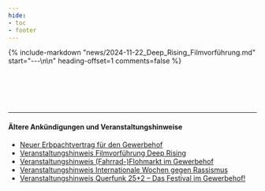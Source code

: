 ```yaml
---
hide:
- toc
- footer
---
```


{% include-markdown "news/2024-11-22_Deep_Rising_Filmvorführung.md" start="---\n\n" heading-offset=1 comments=false %}

<br>

<br>

<br>

<br>

---

#### Ältere Ankündigungen und Veranstaltungshinweise
- [Neuer Erbpachtvertrag für den Gewerbehof](../news/2024-12-20_Neuer_Pachtvertrag.md)
- [Veranstaltungshinweis Filmvorführung Deep Rising](../news//2024-11-22_Deep_Rising_Filmvorführung.md)
- [Veranstaltungshinweis (Fahrrad-)Flohmarkt im Gewerbehof](../news/2023-05-15_fahrrad-flohmarkt)
- [Veranstaltungshinweis Internationale Wochen gegen Rassismus](../news/2023-03-17_internationale-wochen-gegen-rassismus)
- [Veranstaltungshinweis Querfunk 25+2 – Das Festival im Gewerbehof!](../news/2022-07-02_gewerbehof-fest)
